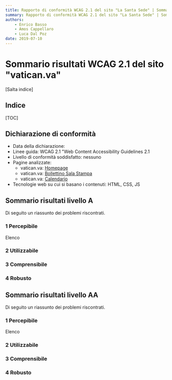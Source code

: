 ```yaml
---
title: Rapporto di conformità WCAG 2.1 del sito "La Santa Sede" | Sommario dei risultati
summary: Rapporto di conformità WCAG 2.1 del sito "La Santa Sede" | Sommario dei risultati.
authors:
    - Enrico Basso
    - Amos Cappellaro
    - Luca Dal Poz
date: 2019-07-10
---
```


# Sommario risultati WCAG 2.1 del sito "vatican.va"

[Salta indice]

## Indice

[TOC]

## Dichiarazione di conformità

- Data della dichiarazione:
- Linee guida: WCAG 2.1 "Web Content Accessibility Guidelines 2.1
- Livello di conformità soddisfatto: nessuno
- Pagine analizzate:
    - vatican.va: [Homepage](http://w2.vatican.va/content/vatican/it.html)
    - vatican.va: [Bollettino Sala Stampa](http://press.vatican.va/content/salastampa/it/bollettino.html)
    - vatican.va: [Calendario](http://w2.vatican.va/content/francesco/it/events/month.dir.html/2019/7.html)
- Tecnologie web su cui si basano i contenuti: HTML, CSS, JS

## Sommario risultati livello A

Di seguito un riassunto dei problemi riscontrati.

### 1 Percepibile

Elenco

### 2 Utilizzabile

### 3 Comprensibile

### 4 Robusto

## Sommario risultati livello AA

Di seguito un riassunto dei problemi riscontrati.

### 1 Percepibile

Elenco

### 2 Utilizzabile

### 3 Comprensibile

### 4 Robusto
